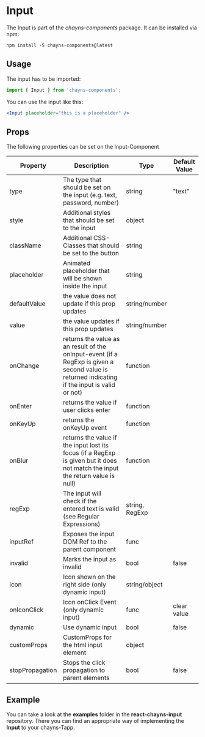 # Input #

The Input is part of the *chayns-components* package. It can be installed via npm:

    npm install -S chayns-components@latest


## Usage ##

The input has to be imported:

```jsx harmony
import { Input } from 'chayns-components';
```

You can use the input like this:

```jsx harmony
<Input placeholder="this is a placeholder" />
```


## Props ##

The following properties can be set on the Input-Component

| Property     | Description                                                                       | Type           | Default Value |
|--------------|-----------------------------------------------------------------------------------|----------------|---------------|
| type         | The type that should be set on the input (e.g. text, password, number)            | string         | "text"        |
| style        | Additional styles that should be set to the input                                 | object         |               |
| className    | Additional CSS-Classes that should be set to the button                           | string         |               |
| placeholder  | Animated placeholder that will be shown inside the input                          | string         |               |
| defaultValue | the value does not update if this prop updates                                    | string/number  |               |
| value        | the value updates if this prop updates                                            | string/number  |               |
| onChange     | returns the value as an result of the onInput-event (if a RegExp is given a second value is returned indicating if the input is valid or not) | function  |  |
| onEnter      | returns the value if user clicks enter | function  |  |
| onKeyUp      | returns the onKeyUp event | function  |  |
| onBlur       | returns the value if the input lost its focus (if a RegExp is given but it does not match the input the return value is null) | function  |  |
| regExp       | The input will check if the entered text is valid (see Regular Expressions)       | string, RegExp |               |
| inputRef     | Exposes the input DOM Ref to the parent component                                 | func           |               |
| invalid      | Marks the input as invalid                                                        | bool           | false         |
| icon         | Icon shown on the right side (only dynamic input)                                 | string/object  |               |
| onIconClick  | Icon onClick Event (only dynamic input)                                           | func           | clear value   |
| dynamic      | Use dynamic input                                                                 | bool           | false         |
| customProps  | CustomProps for the html input element                                            | object         |               |
| stopPropagation | Stops the click propagation to parent elements                                 | bool           | false         |


## Example ##

You can take a look at the **examples** folder in the **react-chayns-input** repository. There you can find an appropriate way of implementing the **Input** to your chayns-Tapp.
